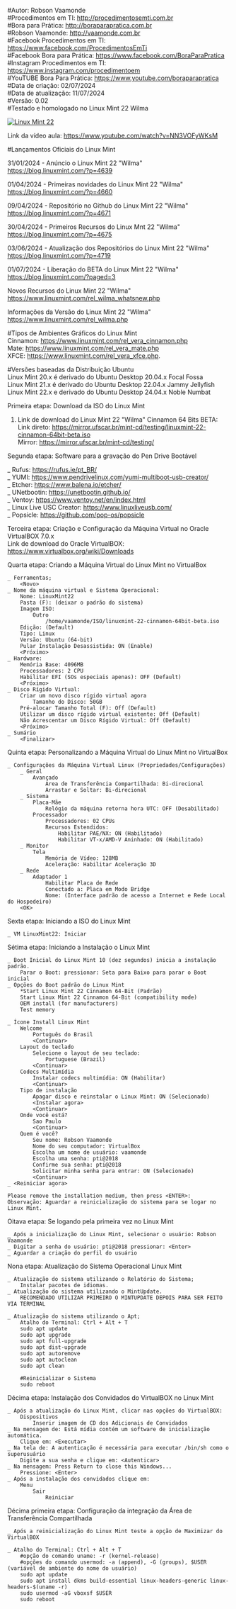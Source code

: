 #Autor: Robson Vaamonde<br>
#Procedimentos em TI: http://procedimentosemti.com.br<br>
#Bora para Prática: http://boraparapratica.com.br<br>
#Robson Vaamonde: http://vaamonde.com.br<br>
#Facebook Procedimentos em TI: https://www.facebook.com/ProcedimentosEmTi<br>
#Facebook Bora para Prática: https://www.facebook.com/BoraParaPratica<br>
#Instagram Procedimentos em TI: https://www.instagram.com/procedimentoem<br>
#YouTUBE Bora Para Prática: https://www.youtube.com/boraparapratica<br>
#Data de criação: 02/07/2024<br>
#Data de atualização: 11/07/2024<br>
#Versão: 0.02<br>
#Testado e homologado no Linux Mint 22 Wilma

[![Linux Mint 22](http://img.youtube.com/vi/NN3VOFyWKsM/0.jpg)](https://www.youtube.com/watch?v=NN3VOFyWKsM "Linux Mint 22")

Link da vídeo aula: https://www.youtube.com/watch?v=NN3VOFyWKsM

#Lançamentos Oficiais do Linux Mint

31/01/2024 - Anúncio o Linux Mint 22 "Wilma"<br>
https://blog.linuxmint.com/?p=4639

01/04/2024 - Primeiras novidades do Linux Mint 22 "Wilma"<br>
https://blog.linuxmint.com/?p=4660

09/04/2024 - Repositório no Github do Linux Mint 22 "Wilma"<br>
https://blog.linuxmint.com/?p=4671

30/04/2024 - Primeiros Recursos do Linux Mnt 22 "Wilma"<br>
https://blog.linuxmint.com/?p=4675

03/06/2024 - Atualização dos Repositórios do Linux Mint 22 "Wilma"<br>
https://blog.linuxmint.com/?p=4719

01/07/2024 - Liberação do BETA do Linux Mint 22 "Wilma"<br>
https://blog.linuxmint.com/?paged=3

Novos Recursos do Linux Mint 22 "Wilma"<br>
https://www.linuxmint.com/rel_wilma_whatsnew.php

Informações da Versão do Linux Mint 22 "Wilma"<br>
https://www.linuxmint.com/rel_wilma.php

#Tipos de Ambientes Gráficos do Linux Mint<br>
Cinnamon: https://www.linuxmint.com/rel_vera_cinnamon.php<br>
Mate: https://www.linuxmint.com/rel_vera_mate.php<br>
XFCE: https://www.linuxmint.com/rel_vera_xfce.php.

#Versões baseadas da Distribuição Ubuntu<br>
Linux Mint 20.x é derivado do Ubuntu Desktop 20.04.x Focal Fossa<br>
Linux Mint 21.x é derivado do Ubuntu Desktop 22.04.x Jammy Jellyfish<br>
Linux Mint 22.x e derivado do Ubuntu Desktop 24.04.x Noble Numbat

Primeira etapa: Download da ISO do Linux Mint

01. Link de download do Linux Mint 22 "Wilma" Cinnamon 64 Bits BETA:<BR>
Link direto: https://mirror.ufscar.br/mint-cd/testing/linuxmint-22-cinnamon-64bit-beta.iso<br>
Mirror: https://mirror.ufscar.br/mint-cd/testing/

Segunda etapa: Software para a gravação do Pen Drive Bootável

_ Rufus: https://rufus.ie/pt_BR/<br>
_ YUMI: https://www.pendrivelinux.com/yumi-multiboot-usb-creator/<br>
_ Etcher: https://www.balena.io/etcher/<br>
_ UNetbootin: https://unetbootin.github.io/<br>
_ Ventoy: https://www.ventoy.net/en/index.html<br>
_ Linux Live USC Creator: https://www.linuxliveusb.com/<br>
_ Popsicle: https://github.com/pop-os/popsicle

Terceira etapa: Criação e Configuração da Máquina Virtual no Oracle VirtualBOX 7.0.x<br>
Link de download do Oracle VirtualBOX: https://www.virtualbox.org/wiki/Downloads

Quarta etapa: Criando a Máquina Virtual do Linux Mint no VirtualBox

	_ Ferramentas;
		<Novo>
	_ Nome da máquina virtual e Sistema Operacional:
		Nome: LinuxMint22
		Pasta (F): (deixar o padrão do sistema) 
		Imagem ISO:
			Outro
				/home/vaamonde/ISO/linuxmint-22-cinnamon-64bit-beta.iso
		Edição: (Default)
		Tipo: Linux
		Versão: Ubuntu (64-bit)
		Pular Instalação Desassistida: ON (Enable)
		<Próximo>
	_ Hardware:
		Memória Base: 4096MB
		Processadores: 2 CPU
		Habilitar EFI (SOs especiais apenas): OFF (Default)
		<Próximo>
	_ Disco Rígido Virtual:
		Criar um novo disco rígido virtual agora
			Tamanho do Disco: 50GB
		Pré-alocar Tamanho Total (F): Off (Default)
		Utilizar um disco rígido virtual existente: Off (Default)
		Não Acrescentar um Disco Rígido Virtual: Off (Default)
		<Próximo>
	_ Sumário
		<Finalizar>

Quinta etapa: Personalizando a Máquina Virtual do Linux Mint no VirtualBox

	_ Configurações da Máquina Virtual Linux (Propriedades/Configurações)
		_ Geral
			Avançado
				Área de Transferência Compartilhada: Bi-direcional
				Arrastar e Soltar: Bi-direcional
		_ Sistema
			Placa-Mãe
				Relógio da máquina retorna hora UTC: OFF (Desabilitado) 
			Processador
				Processadores: 02 CPUs
				Recursos Estendidos:
					Habilitar PAE/NX: ON (Habilitado)
					Habilitar VT-x/AMD-V Aninhado: ON (Habilitado)
		_ Monitor
			Tela
				Memória de Vídeo: 128MB
				Aceleração: Habilitar Aceleração 3D
		_ Rede
			Adaptador 1
				Habilitar Placa de Rede
				Conectado a: Placa em Modo Bridge
				Nome: (Interface padrão de acesso a Internet e Rede Local do Hospedeiro)
		<OK>

Sexta etapa: Iniciando a ISO do Linux Mint

	_ VM LinuxMint22: Iniciar

Sétima etapa: Iniciando a Instalação o Linux Mint

	_ Boot Inicial do Linux Mint 10 (dez segundos) inicia a instalação padrão.
		Parar o Boot: pressionar: Seta para Baixo para parar o Boot inicial
	_ Opções do Boot padrão do Linux Mint
		*Start Linux Mint 22 Cinnamon 64-Bit (Padrão)
		Start Linux Mint 22 Cinnamon 64-Bit (compatibility mode)
		OEM install (for manufacturers)
		Test memory
	
	_ Ícone Install Linux Mint
		Welcome
			Português do Brasil
			<Continuar>
		Layout do teclado
			Selecione o layout de seu teclado:
				Portuguese (Brazil)
			<Continuar>
		Codecs Multimídia
			Instalar codecs multimídia: ON (Habilitar)
			<Continuar>
		Tipo de instalação
			Apagar disco e reinstalar o Linux Mint: ON (Selecionado)
			<Instalar agora>
			<Continuar>
		Onde você está?
			Sao Paulo
			<Continuar>
		Quem é você?
			Seu nome: Robson Vaamonde
			Nome do seu computador: VirtualBox
			Escolha um nome de usuário: vaamonde
			Escolha uma senha: pti@2018
			Confirme sua senha: pti@2018
			Solicitar minha senha para entrar: ON (Selecionado)
			<Continuar>
	_ <Reiniciar agora>

	Please remove the installation medium, then press <ENTER>:
	Observação: Aguardar a reinicialização do sistema para se logar no Linux Mint.

Oitava etapa: Se logando pela primeira vez no Linux Mint

	_ Após a inicialização do Linux Mint, selecionar o usuário: Robson Vaamonde
	_ Digitar a senha do usuário: pti@2018 pressionar: <Enter>
	_ Aguardar a criação do perfil do usuário

Nona etapa: Atualização do Sistema Operacional Linux Mint

	_ Atualização do sistema utilizando o Relatório do Sistema;
		Instalar pacotes de idiomas.
	_ Atualização do sistema utilizando o MintUpdate.
		RECOMENDADO UTILIZAR PRIMEIRO O MINTUPDATE DEPOIS PARA SER FEITO VIA TERMINAL
	
	_ Atualização do sistema utilizando o Apt;
		Atalho do Terminal: Ctrl + Alt + T
		sudo apt update
		sudo apt upgrade
		sudo apt full-upgrade
		sudo apt dist-upgrade
		sudo apt autoremove
		sudo apt autoclean
		sudo apt clean

		#Reinicializar o Sistema
		sudo reboot

Décima etapa: Instalação dos Convidados do VirtualBOX no Linux Mint

	_ Após a atualização do Linux Mint, clicar nas opções do VirtualBOX:
		Dispositivos
			Inserir imagem de CD dos Adicionais de Convidados
	_ Na mensagem de: Está mídia contém um software de inicialização automática.
		Clique em: <Executar>
	_ Na tela de: A autenticação é necessária para executar /bin/sh como o superusuário
		Digite a sua senha e clique em: <Autenticar>
	_ Na mensagem: Press Return to close this Windows...
		Pressione: <Enter>
	_ Após a instalação dos convidados clique em:
		Menu
			Sair
				Reiniciar

Décima primeira etapa: Configuração da integração da Área de Transferência Compartilhada

	_ Após a reinicialização do Linux Mint teste a opção de Maximizar do VirtualBOX

	_ Atalho do Terminal: Ctrl + Alt + T
		#opção do comando uname: -r (kernel-release)
		#opções do comando usermod: -a (append), -G (groups), $USER (variável de ambiente do nome do usuário)
		sudo apt update
		sudo apt install dkms build-essential linux-headers-generic linux-headers-$(uname -r)
		sudo usermod -aG vboxsf $USER
		sudo reboot